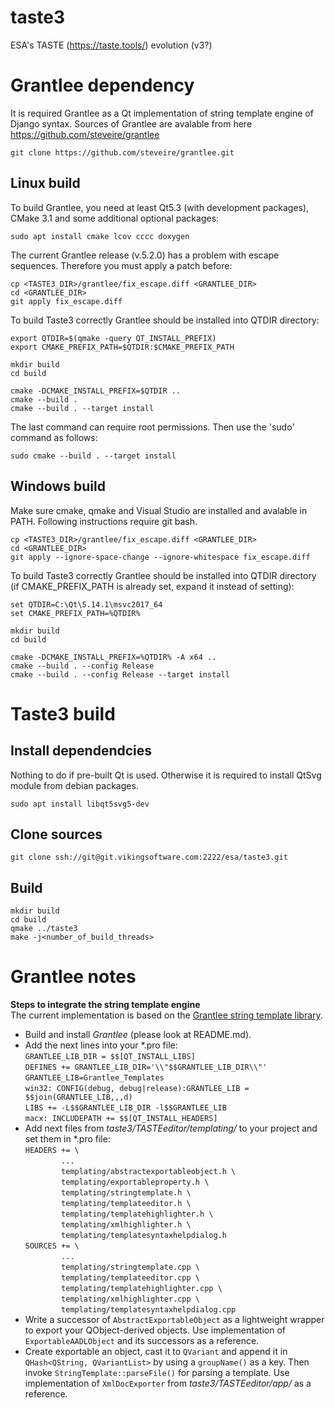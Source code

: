 # taste3

ESA's TASTE (https://taste.tools/) evolution (v3?)

Grantlee dependency
===================

It is required Grantlee as a Qt implementation of string template engine of Django syntax.
Sources of Grantlee are avalable from here https://github.com/steveire/grantlee

    git clone https://github.com/steveire/grantlee.git

Linux build
-----------

To build Grantlee, you need at least Qt5.3 (with development packages), CMake 3.1 and
some additional optional packages:

    sudo apt install cmake lcov cccc doxygen

The current Grantlee release (v.5.2.0) has a problem with escape sequences.
Therefore you must apply a patch before:

    cp <TASTE3_DIR>/grantlee/fix_escape.diff <GRANTLEE_DIR>
    cd <GRANTLEE_DIR>
    git apply fix_escape.diff

To build Taste3 correctly Grantlee should be installed into QTDIR directory:

    export QTDIR=$(qmake -query QT_INSTALL_PREFIX)
    export CMAKE_PREFIX_PATH=$QTDIR:$CMAKE_PREFIX_PATH

    mkdir build
    cd build

    cmake -DCMAKE_INSTALL_PREFIX=$QTDIR ..
    cmake --build .
    cmake --build . --target install

The last command can require root permissions. Then use the 'sudo' command as follows:

    sudo cmake --build . --target install

Windows build
-------------

Make sure cmake, qmake and Visual Studio are installed and avalable in PATH.
Following instructions require git bash.

    cp <TASTE3_DIR>/grantlee/fix_escape.diff <GRANTLEE_DIR>
    cd <GRANTLEE_DIR>
    git apply --ignore-space-change --ignore-whitespace fix_escape.diff

To build Taste3 correctly Grantlee should be installed into QTDIR directory (if CMAKE_PREFIX_PATH is already set, expand it instead of setting):

    set QTDIR=C:\Qt\5.14.1\msvc2017_64
    set CMAKE_PREFIX_PATH=%QTDIR%

    mkdir build
    cd build

    cmake -DCMAKE_INSTALL_PREFIX=%QTDIR% -A x64 ..
    cmake --build . --config Release
    cmake --build . --config Release --target install

Taste3 build
============

Install dependendcies
---------------------
Nothing to do if pre-built Qt is used.
Otherwise it is required to install QtSvg module from debian packages.

    sudo apt install libqt5svg5-dev

Clone sources
-------------

    git clone ssh://git@git.vikingsoftware.com:2222/esa/taste3.git

Build
-----

    mkdir build
    cd build
    qmake ../taste3
    make -j<number_of_build_threads>

Grantlee notes
==============

**Steps to integrate the string template engine**<br>
The current implementation is based on the [Grantlee string template library](https://github.com/steveire/grantlee).
*  Build and install *Grantlee* (please look at README.md).
*  Add the next lines into your *.pro file:<br>
`GRANTLEE_LIB_DIR = $$[QT_INSTALL_LIBS]`<br>
`DEFINES += GRANTLEE_LIB_DIR='\\"$$GRANTLEE_LIB_DIR\\"'`<br>
`GRANTLEE_LIB=Grantlee_Templates`<br>
`win32: CONFIG(debug, debug|release):GRANTLEE_LIB = $$join(GRANTLEE_LIB,,,d)`<br>
`LIBS += -L$$GRANTLEE_LIB_DIR -l$$GRANTLEE_LIB`<br>
`macx: INCLUDEPATH += $$[QT_INSTALL_HEADERS]`
*  Add next files from *taste3/TASTEeditor/templating/* to your project and set them in *.pro file:<br>
`HEADERS += \`<br>
`        ...`<br>
`        templating/abstractexportableobject.h \`<br>
`        templating/exportableproperty.h \`<br>
`        templating/stringtemplate.h \`<br>
`        templating/templateeditor.h \`<br>
`        templating/templatehighlighter.h \`<br>
`        templating/xmlhighlighter.h \`<br>
`        templating/templatesyntaxhelpdialog.h`<br>
`SOURCES += \`<br>
`        ...`<br>
`        templating/stringtemplate.cpp \`<br>
`        templating/templateeditor.cpp \`<br>
`        templating/templatehighlighter.cpp \`<br>
`        templating/xmlhighlighter.cpp \`<br>
`        templating/templatesyntaxhelpdialog.cpp`
*  Write a successor of `AbstractExportableObject` as a lightweight wrapper to export your QObject-derived objects. Use implementation of `ExportableAADLObject` and its successors as a reference.
*  Create exportable an object, cast it to `QVariant` and append it in `QHash<QString, QVariantList>` by using a `groupName()` as a key. Then invoke `StringTemplate::parseFile()` for parsing a template. Use implementation of `XmlDocExporter` from *taste3/TASTEeditor/app/* as a reference.
